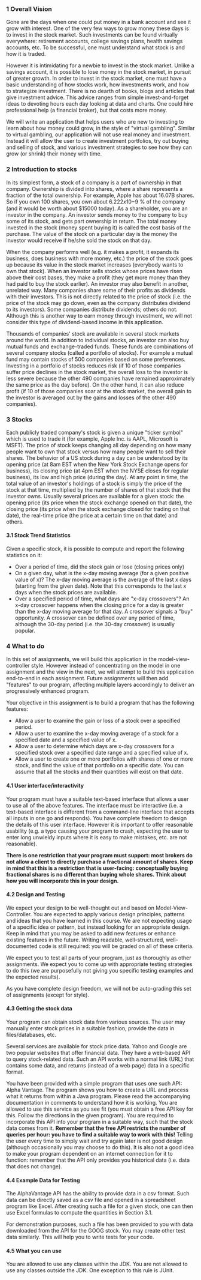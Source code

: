 ### 1 Overall Vision

Gone are the days when one could put money in a bank account and see it grow with interest. One of the very few ways to grow money these days is to invest in the stock market. Such investments can be found virtually everywhere: retirement accounts, college savings plans, health savings accounts, etc. To be successful, one must understand what stock is and how it is traded.

However it is intimidating for a newbie to invest in the stock market. Unlike a savings account, it is possible to lose money in the stock market, in pursuit of greater growth. In order to invest in the stock market, one must have a basic understanding of how stocks work, how investments work, and how to strategize investment. There is no dearth of books, blogs and articles that give investment advice. This advice ranges from simple invest-and-forget ideas to devoting hours each day looking at data and charts. One could hire professional help (a financial broker), but that costs more money.

We will write an application that helps users who are new to investing to learn about how money could grow, in the style of "virtual gambling". Similar to virtual gambling, our application will not use real money and investment. Instead it will allow the user to create investment portfolios, try out buying and selling of stock, and various investment strategies to see how they can grow (or shrink) their money with time.

### 2 Introduction to stocks

In its simplest form, a stock of a company is a part of ownership in that company. Ownership is divided into shares, where a share represents a fraction of the total ownership. For example, Apple has about 16.07B shares. So if you own 100 shares, you own about 6.222𝑥10−9 % of the company (and it would be worth about $15000 today). As a shareholder, you are an investor in the company. An investor sends money to the company to buy some of its stock, and gets part ownership in return. The total money invested in the stock (money spent buying it) is called the cost basis of the purchase. The value of the stock on a particular day is the money the investor would receive if he/she sold the stock on that day.

When the company performs well (e.g. it makes a profit, it expands its business, does business with more money, etc.) the price of the stock goes up because its value in the stock market increases (everybody wants to own that stock). When an investor sells stocks whose prices have risen above their cost bases, they make a profit (they get more money than they had paid to buy the stock earlier). An investor may also benefit in another, unrelated way. Many companies share some of their profits as dividends with their investors. This is not directly related to the price of stock (i.e. the price of the stock may go down, even as the company distributes dividend to its investors). Some companies distribute dividends; others do not. Although this is another way to earn money through investment, we will not consider this type of dividend-based income in this application.

Thousands of companies' stock are available in several stock markets around the world. In addition to individual stocks, an investor can also buy mutual funds and exchange-traded funds. These funds are combinations of several company stocks (called a portfolio of stocks). For example a mutual fund may contain stocks of 500 companies based on some preferences. Investing in a portfolio of stocks reduces risk (if 10 of those companies suffer price declines in the stock market, the overall loss to the investor is less severe because the other 490 companies have remained approximately the same price as the day before). On the other hand, it can also reduce profit (if 10 of those companies soar at the stock market, the overall gain to the investor is averaged out by the gains and losses of the other 490 companies).

### 3 Stocks

Each publicly traded company's stock is given a unique "ticker symbol" which is used to trade it (for example, Apple Inc. is AAPL, Microsoft is MSFT). The price of stock keeps changing all day depending on how many people want to own that stock versus how many people want to sell their shares. The behavior of a US stock during a day can be understood by its opening price (at 8am EST when the New York Stock Exchange opens for business), its closing price (at 4pm EST when the NYSE closes for regular business), its low and high price (during the day). At any point in time, the total value of an investor's holdings of a stock is simply the price of the stock at that time, multiplied by the number of shares of that stock that the investor owns. Usually several prices are available for a given stock: the opening price (its price when the stock exchange opened on that date), the closing price (its price when the stock exchange closed for trading on that date), the real-time price (the price at a certain time on that date) and others.

#### 3.1 Stock Trend Statistics

Given a specific stock, it is possible to compute and report the following statistics on it:

- Over a period of time, did the stock gain or lose (closing prices only)
- On a given day, what is the x-day moving average (for a given positive value of x)? The x-day moving average is the average of the last x days (starting from the given date). Note that this corresponds to the last x days when the stock prices are available.
- Over a specified period of time, what days are "x-day crossovers"? An x-day crossover happens when the closing price for a day is greater than the x-day moving average for that day. A crossover signals a "buy" opportunity. A crossover can be defined over any period of time, although the 30-day period (i.e. the 30-day crossover) is usually popular.

### 4 What to do

In this set of assignments, we will build this application in the model-view-controller style. However instead of concentrating on the model in one assignment and the view in the next, we will attempt to build this application end-to-end in each assignment. Future assignments will then add "features" to our program, affecting multiple layers accordingly to deliver an progressively enhanced program.

Your objective in this assignment is to build a program that has the following features:

- Allow a user to examine the gain or loss of a stock over a specified period.
- Allow a user to examine the x-day moving average of a stock for a specified date and a specified value of x.
- Allow a user to determine which days are x-day crossovers for a specified stock over a specified date range and a specified value of x.
- Allow a user to create one or more portfolios with shares of one or more stock, and find the value of that portfolio on a specific date. You can assume that all the stocks and their quantities will exist on that date.

#### 4.1 User interface/interactivity

Your program must have a suitable text-based interface that allows a user to use all of the above features. The interface must be interactive (i.e. a text-based interface is different from a command-line interface that accepts all inputs in one go and responds). You have complete freedom to design the details of this user interface. However it is important to offer reasonable usability (e.g. a typo causing your program to crash, expecting the user to enter long unwieldy inputs where it is easy to make mistakes, etc. are not reasonable).

**There is one restriction that your program must support: most brokers do not allow a client to directly purchase a fractional amount of shares. Keep in mind that this is a restriction that is user-facing: conceptually buying fractional shares is no different than buying whole shares. Think about how you will incorporate this in your design.**

#### 4.2 Design and Testing

We expect your design to be well-thought out and based on Model-View-Controller. You are expected to apply various design principles, patterns and ideas that you have learned in this course. We are not expecting usage of a specific idea or pattern, but instead looking for an appropriate design. Keep in mind that you may be asked to add new features or enhance existing features in the future. Writing readable, well-structured, well-documented code is still required: you will be graded on all of these criteria.

We expect you to test all parts of your program, just as thoroughly as other assignments. We expect you to come up with appropriate testing strategies to do this (we are purposefully not giving you specific testing examples and the expected results).

As you have complete design freedom, we will not be auto-grading this set of assignments (except for style).

#### 4.3 Getting the stock data

Your program can obtain stock data from various sources. The user may manually enter stock prices in a suitable fashion, provide the data in files/databases, etc.

Several services are available for stock price data. Yahoo and Google are two popular websites that offer financial data. They have a web-based API to query stock-related data. Such an API works with a normal link (URL) that contains some data, and returns (instead of a web page) data in a specific format.

You have been provided with a simple program that uses one such API: Alpha Vantage. The program shows you how to create a URL and process what it returns from within a Java program. Please read the accompanying documentation in comments to understand how it is working. You are allowed to use this service as you see fit (you must obtain a free API key for this. Follow the directions in the given program). You are required to incorporate this API into your program in a suitable way, such that the stock data comes from it. **Remember that the free API restricts the number of queries per hour: you have to find a suitable way to work with this!** Telling the user every time to simply wait and try again later is not good design (although occasionally you may choose to do this). It is also not a good idea to make your program dependent on an internet connection for it to function: remember that the API only provides you historical data (i.e. data that does not change).

#### 4.4 Example Data for Testing

The AlphaVantage API has the ability to provide data in a csv format. Such data can be directly saved as a csv file and opened in a spreadsheet program like Excel. After creating such a file for a given stock, one can then use Excel formulas to compute the quantities in Section 3.1.

For demonstration purposes, such a file has been provided to you with data downloaded from the API for the GOOG stock. You may create other test data similarly. This will help you to write tests for your code.

#### 4.5 What you can use

You are allowed to use any classes within the JDK. You are not allowed to use any classes outside the JDK. One exception to this rule is JUnit.